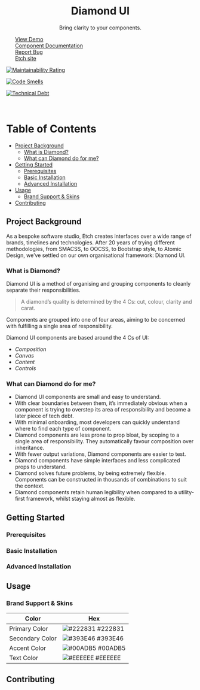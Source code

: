 <div align="center">
  <h1>Diamond UI</h1>
  <p>
    Bring clarity to your components.
  </p>
</div>

<nav>
  <ul style="list-style-type: none">
    <li><a href="https://diamond.etch.co/" rel="noopener noreferrer">View Demo</a></li>
    <li><a href="link to storybook">Component Documentation</a></li>
    <li><a href="link to github issues">Report Bug</a></li>
    <li><a href="https://etch.co/">Etch site</a></li>
  </ul>
</nav>

[![Maintainability Rating](https://sonarcloud.io/api/project_badges/measure?project=etchteam_diamond-ui&metric=sqale_rating)](https://sonarcloud.io/summary/new_code?id=etchteam_diamond-ui)

[![Code Smells](https://sonarcloud.io/api/project_badges/measure?project=etchteam_diamond-ui&metric=code_smells)](https://sonarcloud.io/summary/new_code?id=etchteam_diamond-ui)

[![Technical Debt](https://sonarcloud.io/api/project_badges/measure?project=etchteam_diamond-ui&metric=sqale_index)](https://sonarcloud.io/summary/new_code?id=etchteam_diamond-ui)

<br />

# Table of Contents

- [Project Background](#about-the-project)
  * [What is Diamond?](#what-is-diamond)
  * [What can Diamond do for me?](#why-diamond)
- [Getting Started](#getting-started)
  * [Prerequisites](#prerequisites)
  * [Basic Installation](#basic-installation)
  * [Advanced Installation](#advanced-installation)
- [Usage](#usage)
  * [Brand Support & Skins](#brand-support-and-skins)
- [Contributing](#wave-contributing)


## Project Background

As a bespoke software studio, Etch creates interfaces over a wide range of brands, timelines and technologies. After 20 years of trying different methodologies, from SMACSS, to OOCSS, to Bootstrap style, to Atomic Design, we’ve settled on our own organisational framework: Diamond UI.

### What is Diamond?

Diamond UI is a method of organising and grouping components to cleanly separate their responsibilities.

> A diamond’s quality is determined by the 4 Cs: cut, colour, clarity and carat.

Components are grouped into one of four areas, aiming to be concerned with fulfilling a single area of responsibility.

Diamond UI components are based around the 4 Cs of UI:

- *Composition*
- *Canvas*
- *Content*
- *Controls*


### What can Diamond do for me?

- Diamond UI components are small and easy to understand.
- With clear boundaries between them, it’s immediately obvious when a component is trying to overstep its area of responsibility and become a later piece of tech debt.
- With minimal onboarding, most developers can quickly understand where to find each type of component.
- Diamond components are less prone to prop bloat, by scoping to a single area of responsibility. They automatically favour composition over inheritance.
- With fewer output variations, Diamond components are easier to test.
- Diamond components have simple interfaces and less complicated props to understand.
- Diamond solves future problems, by being extremely flexible. Components can be constructed in thousands of combinations to suit the context.
- Diamond components retain human legibility when compared to a utility-first framework, whilst staying almost as flexible.

## Getting Started
### Prerequisites
### Basic Installation
### Advanced Installation

## Usage
### Brand Support & Skins

| Color             | Hex                                                                |
| ----------------- | ------------------------------------------------------------------ |
| Primary Color | ![#222831](https://via.placeholder.com/10/222831?text=+) #222831 |
| Secondary Color | ![#393E46](https://via.placeholder.com/10/393E46?text=+) #393E46 |
| Accent Color | ![#00ADB5](https://via.placeholder.com/10/00ADB5?text=+) #00ADB5 |
| Text Color | ![#EEEEEE](https://via.placeholder.com/10/EEEEEE?text=+) #EEEEEE |

## Contributing





